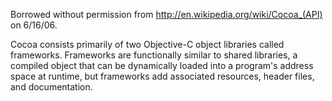 Borrowed without permission from http://en.wikipedia.org/wiki/Cocoa_(API) on 6/16/06.

Cocoa consists primarily of two Objective-C object libraries called frameworks. Frameworks are functionally similar to shared libraries, a compiled object that can be dynamically loaded into a program's address space at runtime, but frameworks add associated resources, header files, and documentation.

